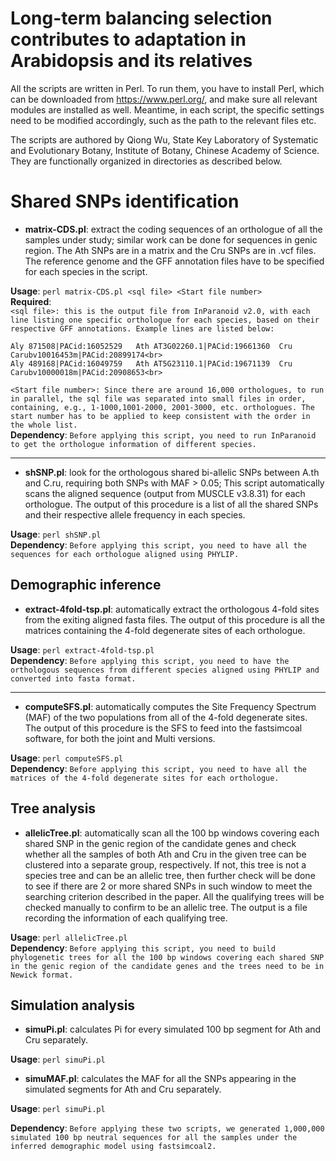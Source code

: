 # Long-term balancing selection contributes to adaptation in Arabidopsis and its relatives

All the scripts are written in Perl. To run them, you have to install Perl, which can be downloaded from https://www.perl.org/, and make sure all relevant modules are installed as well. Meantime, in each script, the specific settings need to be modified accordingly, such as the path to the relevant files etc.

The scripts are authored by Qiong Wu, State Key Laboratory of Systematic and Evolutionary Botany, Institute of Botany, Chinese Academy of Science. They are functionally organized in directories as described below.

Shared SNPs identification
===
*	**matrix-CDS.pl**: extract the coding sequences of an orthologue of all the samples under study; similar work can be done for sequences in genic region. The Ath SNPs are in a matrix and the Cru SNPs are in .vcf files. The reference genome and the GFF annotation files have to be specified for each species in the script. <br> 

**Usage**: `perl matrix-CDS.pl <sql file> <Start file number>`<br>
**Required**: <br>
`<sql file>: this is the output file from InParanoid v2.0, with each line listing one specific orthologue for each species, based on their respective GFF annotations. Example lines are listed below:`<br>
  
    Aly	871508|PACid:16052529	Ath	AT3G02260.1|PACid:19661360	Cru	Carubv10016453m|PACid:20899174<br>
    Aly	489168|PACid:16049759	Ath	AT5G23110.1|PACid:19671139	Cru	Carubv10000018m|PACid:20908653<br>

`<Start file number>: Since there are around 16,000 orthologues, to run in parallel, the sql file was separated into small files in order, containing, e.g., 1-1000,1001-2000, 2001-3000, etc. orthologues. The start number has to be applied to keep consistent with the order in the whole list.` <br>
**Dependency**: `Before applying this script, you need to run InParanoid to get the orthologue information of different species.`<br>

---
*	**shSNP.pl**: look for the orthologous shared bi-allelic SNPs between A.th and C.ru, requiring both SNPs with MAF > 0.05; This script automatically scans the aligned sequence (output from MUSCLE v3.8.31) for each orthologue. The output of this procedure is a list of all the shared SNPs and their respective allele frequency in each species.<br>

**Usage**: `perl shSNP.pl`<br>
**Dependency**: `Before applying this script, you need to have all the sequences for each orthologue aligned using PHYLIP.`<br>

Demographic inference
---
*	**extract-4fold-tsp.pl**: automatically extract the orthologous 4-fold sites from the exiting aligned fasta files. The output of this procedure is all the matrices containing the 4-fold degenerate sites of each orthologue.<br>

**Usage**: `perl extract-4fold-tsp.pl`<br>
**Dependency**: `Before applying this script, you need to have the orthologous sequences from different species aligned using PHYLIP and converted into fasta format.`<br>

---
*	**computeSFS.pl**: automatically computes the Site Frequency Spectrum (MAF) of the two populations from all of the 4-fold degenerate sites. The output of this procedure is the SFS to feed into the fastsimcoal software, for both the joint and Multi versions. <br>

**Usage**: `perl computeSFS.pl`<br>
**Dependency**: `Before applying this script, you need to have all the matrices of the 4-fold degenerate sites for each orthologue.`<br>

Tree analysis
---
*	**allelicTree.pl**: automatically scan all the 100 bp windows covering each shared SNP in the genic region of the candidate genes and check whether all the samples of both Ath and Cru in the given tree can be clustered into a separate group, respectively. If not, this tree is not a species tree and can be an allelic tree, then further check will be done to see if there are 2 or more shared SNPs in such window to meet the searching criterion described in the paper. All the qualifying trees will be checked manually to confirm to be an allelic tree. The output is a file recording the information of each qualifying tree.<br>

**Usage**: `perl allelicTree.pl`<br>
**Dependency**: `Before applying this script, you need to build phylogenetic trees for all the 100 bp windows covering each shared SNP in the genic region of the candidate genes and the trees need to be in Newick format.`<br>

Simulation analysis
---
*	**simuPi.pl**: calculates Pi for every simulated 100 bp segment for Ath and Cru separately.<br>

**Usage**: `perl simuPi.pl`<br>

*	**simuMAF.pl**: calculates the MAF for all the SNPs appearing in the simulated segments for Ath and Cru separately.<br>

**Usage**: `perl simuPi.pl`<br>

**Dependency**: `Before applying these two scripts, we generated 1,000,000 simulated 100 bp neutral sequences for all the samples under the inferred demographic model using fastsimcoal2.`<br>
